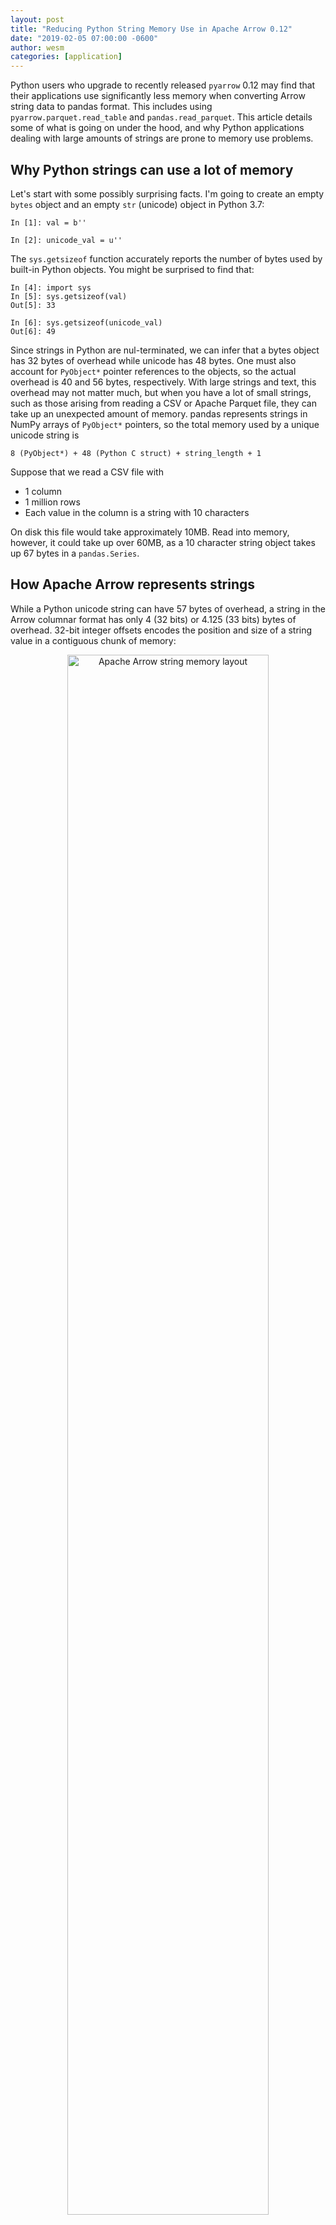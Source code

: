 ```yaml
---
layout: post
title: "Reducing Python String Memory Use in Apache Arrow 0.12"
date: "2019-02-05 07:00:00 -0600"
author: wesm
categories: [application]
---
```

<!--
{% comment %}
Licensed to the Apache Software Foundation (ASF) under one or more
contributor license agreements.  See the NOTICE file distributed with
this work for additional information regarding copyright ownership.
The ASF licenses this file to you under the Apache License, Version 2.0
(the "License"); you may not use this file except in compliance with
the License.  You may obtain a copy of the License at

http://www.apache.org/licenses/LICENSE-2.0

Unless required by applicable law or agreed to in writing, software
distributed under the License is distributed on an "AS IS" BASIS,
WITHOUT WARRANTIES OR CONDITIONS OF ANY KIND, either express or implied.
See the License for the specific language governing permissions and
limitations under the License.
{% endcomment %}
-->

Python users who upgrade to recently released `pyarrow` 0.12 may find that
their applications use significantly less memory when converting Arrow string
data to pandas format. This includes using `pyarrow.parquet.read_table` and
`pandas.read_parquet`. This article details some of what is going on under the
hood, and why Python applications dealing with large amounts of strings are
prone to memory use problems.

## Why Python strings can use a lot of memory

Let's start with some possibly surprising facts. I'm going to create an empty
`bytes` object and an empty `str` (unicode) object in Python 3.7:

```
In [1]: val = b''

In [2]: unicode_val = u''
```

The `sys.getsizeof` function accurately reports the number of bytes used by
built-in Python objects. You might be surprised to find that:


```
In [4]: import sys
In [5]: sys.getsizeof(val)
Out[5]: 33

In [6]: sys.getsizeof(unicode_val)
Out[6]: 49
```

Since strings in Python are nul-terminated, we can infer that a bytes object
has 32 bytes of overhead while unicode has 48 bytes. One must also account for
`PyObject*` pointer references to the objects, so the actual overhead is 40 and
56 bytes, respectively. With large strings and text, this overhead may not
matter much, but when you have a lot of small strings, such as those arising
from reading a CSV or Apache Parquet file, they can take up an unexpected
amount of memory. pandas represents strings in NumPy arrays of `PyObject*`
pointers, so the total memory used by a unique unicode string is

```
8 (PyObject*) + 48 (Python C struct) + string_length + 1
```

Suppose that we read a CSV file with

* 1 column
* 1 million rows
* Each value in the column is a string with 10 characters

On disk this file would take approximately 10MB. Read into memory, however, it
could take up over 60MB, as a 10 character string object takes up 67 bytes in a
`pandas.Series`.

## How Apache Arrow represents strings

While a Python unicode string can have 57 bytes of overhead, a string in the
Arrow columnar format has only 4 (32 bits) or 4.125 (33 bits) bytes of
overhead. 32-bit integer offsets encodes the position and size of a string
value in a contiguous chunk of memory:

<div align="center">
<img src="{{ site.baseurl }}/img/20190205-arrow-string.png"
     alt="Apache Arrow string memory layout"
     width="80%" class="img-responsive">
</div>

When you call `table.to_pandas()` or `array.to_pandas()` with `pyarrow`, we
have to convert this compact string representation back to pandas's
Python-based strings. This can use a huge amount of memory when we have a large
number of small strings. It is a quite common occurrence when working with web
analytics data, which compresses to a compact size when stored in the Parquet
columnar file format.

Note that the Arrow string memory format has other benefits beyond memory
use. It is also much more efficient for analytics due to the guarantee of data
locality; all strings are next to each other in memory. In the case of pandas
and Python strings, the string data can be located anywhere in the process
heap. Arrow PMC member Uwe Korn did some work to [extend pandas with Arrow
string arrays][1] for improved performance and memory use.

## Reducing pandas memory use when converting from Arrow

For many years, the `pandas.read_csv` function has relied on a trick to limit
the amount of string memory allocated. Because pandas uses arrays of
`PyObject*` pointers to refer to objects in the Python heap, we can avoid
creating multiple strings with the same value, instead reusing existing objects
and incrementing their reference counts.

Schematically, we have the following:

<div align="center">
<img src="{{ site.baseurl }}/img/20190205-numpy-string.png"
     alt="pandas string memory optimization"
     width="80%" class="img-responsive">
</div>

In `pyarrow` 0.12, we have implemented this when calling `to_pandas`. It
requires using a hash table to deduplicate the Arrow string data as it's being
converted to pandas. Hashing data is not free, but counterintuitively it can be
faster in addition to being vastly more memory efficient in the common case in
analytics where we have table columns with many instances of the same string
values.

## Memory and Performance Benchmarks

We can use the [`memory_profiler`][2] Python package to easily get process
memory usage within a running Python application.

```python
import memory_profiler
def mem():
    return memory_profiler.memory_usage()[0]
```

In a new application I have:

```
In [7]: mem()
Out[7]: 86.21875
```

I will generate approximate 1 gigabyte of string data represented as Python
strings with length 10. The `pandas.util.testing` module has a handy `rands`
function for generating random strings. Here is the data generation function:

```python
from pandas.util.testing import rands
def generate_strings(length, nunique, string_length=10):
    unique_values = [rands(string_length) for i in range(nunique)]
    values = unique_values * (length // nunique)
    return values
```

This generates a certain number of unique strings, then duplicates then to
yield the desired number of total strings. So I'm going to create 100 million
strings with only 10000 unique values:

```
In [8]: values = generate_strings(100000000, 10000)

In [9]: mem()
Out[9]: 852.140625
```

100 million `PyObject*` values is only 745 MB, so this increase of a little
over 770 MB is consistent with what we know so far. Now I'm going to convert
this to Arrow format:

```
In [11]: arr = pa.array(values)

In [12]: mem()
Out[12]: 2276.9609375
```

Since `pyarrow` exactly accounts for all of its memory allocations, we also
check that

```
In [13]: pa.total_allocated_bytes()
Out[13]: 1416777280
```

Since each string takes about 14 bytes (10 bytes plus 4 bytes of overhead),
this is what we expect.

Now, converting `arr` back to pandas is where things get tricky. The _minimum_
amount of memory that pandas can use is a little under 800 MB as above as we
need 100 million `PyObject*` values, which are 8 bytes each.

```
In [14]: arr_as_pandas = arr.to_pandas()

In [15]: mem()
Out[15]: 3041.78125
```

Doing the math, we used 765 MB which seems right. We can disable the string
deduplication logic by passing `deduplicate_objects=False` to `to_pandas`:

```
In [16]: arr_as_pandas_no_dedup = arr.to_pandas(deduplicate_objects=False)

In [17]: mem()
Out[17]: 10006.95703125
```

Without object deduplication, we use 6965 megabytes, or an average of 73 bytes
per value. This is a little bit higher than the theoretical size of 67 bytes
computed above.

One of the more surprising results is that the new behavior is about twice as fast:

```
In [18]: %time arr_as_pandas_time = arr.to_pandas()
CPU times: user 2.94 s, sys: 213 ms, total: 3.15 s
Wall time: 3.14 s

In [19]: %time arr_as_pandas_no_dedup_time = arr.to_pandas(deduplicate_objects=False)
CPU times: user 4.19 s, sys: 2.04 s, total: 6.23 s
Wall time: 6.21 s
```

The reason for this is that creating so many Python objects is more expensive
than hashing the 10 byte values and looking them up in a hash table.

Note that when you convert Arrow data with mostly unique values back to pandas,
the memory use benefits here won't have as much of an impact.

## Takeaways

In Apache Arrow, our goal is to develop computational tools to operate natively
on the cache- and SIMD-friendly efficient Arrow columnar format. In the
meantime, though, we recognize that users have legacy applications using the
native memory layout of pandas or other analytics tools. We will do our best to
provide fast and memory-efficient interoperability with pandas and other
popular libraries.

[1]: https://www.slideshare.net/xhochy/extending-pandas-using-apache-arrow-and-numba
[2]: https://pypi.org/project/memory-profiler/